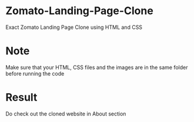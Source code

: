 # Zomato-Landing-Page-Clone
Exact Zomato Landing Page Clone using HTML and CSS
# Note
Make sure that your HTML, CSS files and the images are in the same folder before running the code
# Result
Do check out the cloned website in About section
